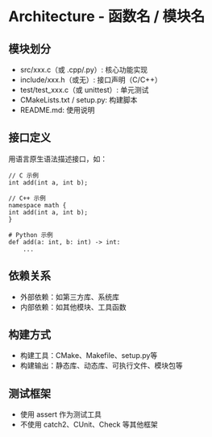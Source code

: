 # Architecture - 函数名 / 模块名

## 模块划分
- src/xxx.c（或 .cpp/.py）: 核心功能实现
- include/xxx.h（或无）: 接口声明（C/C++）
- test/test_xxx.c（或 unittest）: 单元测试
- CMakeLists.txt / setup.py: 构建脚本
- README.md: 使用说明

## 接口定义
用语言原生语法描述接口，如：
```language
// C 示例
int add(int a, int b);

// C++ 示例
namespace math {
int add(int a, int b);
}

# Python 示例
def add(a: int, b: int) -> int:
    ...
```

## 依赖关系
- 外部依赖：如第三方库、系统库
- 内部依赖：如其他模块、工具函数

## 构建方式
- 构建工具：CMake、Makefile、setup.py等
- 构建输出：静态库、动态库、可执行文件、模块包等

## 测试框架
- 使用 assert 作为测试工具
- 不使用 catch2、CUnit、Check 等其他框架
